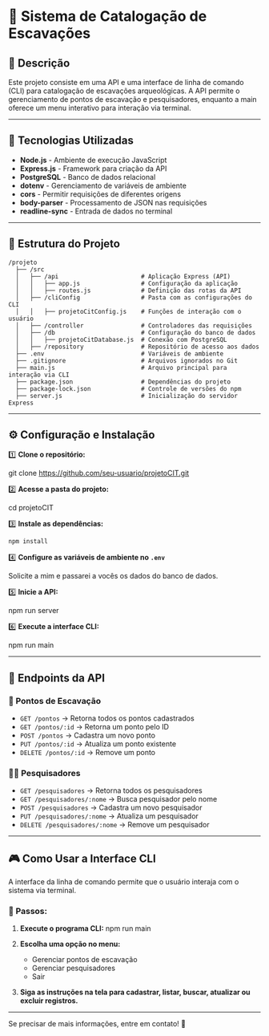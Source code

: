 # 📌 Sistema de Catalogação de Escavações

## 📖 Descrição

Este projeto consiste em uma API e uma interface de linha de comando (CLI) para catalogação de escavações arqueológicas.
A API permite o gerenciamento de pontos de escavação e pesquisadores, enquanto a main oferece um menu interativo para interação via terminal.

---

## 🚀 Tecnologias Utilizadas

- **Node.js** - Ambiente de execução JavaScript
- **Express.js** - Framework para criação da API
- **PostgreSQL** - Banco de dados relacional
- **dotenv** - Gerenciamento de variáveis de ambiente
- **cors** - Permitir requisições de diferentes origens
- **body-parser** - Processamento de JSON nas requisições
- **readline-sync** - Entrada de dados no terminal

---

## 📂 Estrutura do Projeto

```
/projeto
  ├── /src
  │   ├── /api                       # Aplicação Express (API)
  │   │   ├── app.js                 # Configuração da aplicação
  │   │   ├── routes.js              # Definição das rotas da API
  │   ├── /cliConfig                 # Pasta com as configurações do CLI
  │   │   ├── projetoCitConfig.js    # Funções de interação com o usuário
  │   ├── /controller                # Controladores das requisições
  │   ├── /db                        # Configuração do banco de dados
  │   │   ├── projetoCitDatabase.js  # Conexão com PostgreSQL
  │   ├── /repository                # Repositório de acesso aos dados
  ├── .env                           # Variáveis de ambiente
  ├── .gitignore                     # Arquivos ignorados no Git
  ├── main.js                        # Arquivo principal para interação via CLI
  ├── package.json                   # Dependências do projeto
  ├── package-lock.json              # Controle de versões do npm
  ├── server.js                      # Inicialização do servidor Express
```

---

## ⚙️ Configuração e Instalação

1️⃣ **Clone o repositório:**

git clone https://github.com/seu-usuario/projetoCIT.git

2️⃣ **Acesse a pasta do projeto:**

cd projetoCIT

3️⃣ **Instale as dependências:**

```sh
npm install
```

4️⃣ **Configure as variáveis de ambiente no `.env`**

Solicite a mim e passarei a vocês os dados do banco de dados.

5️⃣ **Inicie a API:**

npm run server

6️⃣ **Execute a interface CLI:**

npm run main

---

## 📌 Endpoints da API

### 📍 Pontos de Escavação

- `GET /pontos` → Retorna todos os pontos cadastrados
- `GET /pontos/:id` → Retorna um ponto pelo ID
- `POST /pontos` → Cadastra um novo ponto
- `PUT /pontos/:id` → Atualiza um ponto existente
- `DELETE /pontos/:id` → Remove um ponto

### 👨‍🔬 Pesquisadores

- `GET /pesquisadores` → Retorna todos os pesquisadores
- `GET /pesquisadores/:nome` → Busca pesquisador pelo nome
- `POST /pesquisadores` → Cadastra um novo pesquisador
- `PUT /pesquisadores/:nome` → Atualiza um pesquisador
- `DELETE /pesquisadores/:nome` → Remove um pesquisador

---

## 🎮 Como Usar a Interface CLI

A interface da linha de comando permite que o usuário interaja com o sistema via terminal.

### 📌 Passos:

1. **Execute o programa CLI:**
   npm run main

2. **Escolha uma opção no menu:**
   - Gerenciar pontos de escavação
   - Gerenciar pesquisadores
   - Sair

3. **Siga as instruções na tela para cadastrar, listar, buscar, atualizar ou excluir registros.**

---

Se precisar de mais informações, entre em contato! 🚀